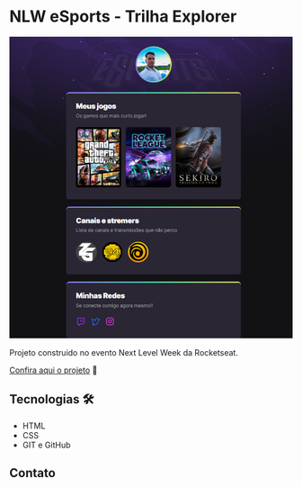 # NLW eSports - Trilha Explorer

![preview](./.github/thiagobuenos.github.io_RocketSeat-NLW-ESPORTS-EXPLORER.png)

Projeto construido no evento Next Level Week da Rocketseat.

[Confira aqui o projeto](https://thiagobuenos.github.io/RocketSeat-NLW-ESPORTS-EXPLORER/) 🔗


## Tecnologias 🛠

- HTML
- CSS
- GIT e GitHub

## Contato 